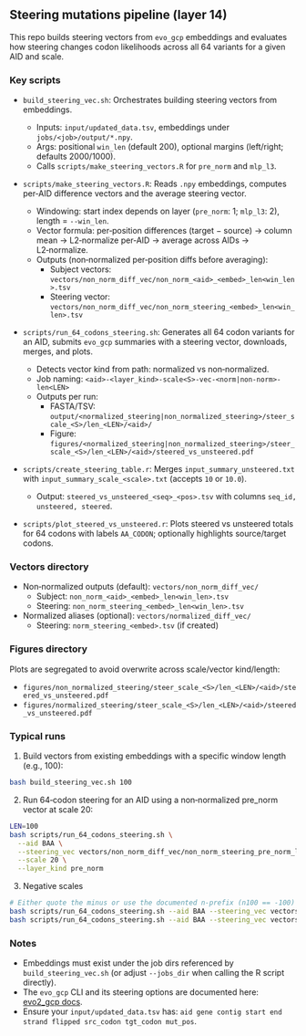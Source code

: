 ## Steering mutations pipeline (layer 14)

This repo builds steering vectors from `evo_gcp` embeddings and evaluates how steering changes codon likelihoods across all 64 variants for a given AID and scale.

### Key scripts

- `build_steering_vec.sh`: Orchestrates building steering vectors from embeddings.
  - Inputs: `input/updated_data.tsv`, embeddings under `jobs/<job>/output/*.npy`.
  - Args: positional `win_len` (default 200), optional margins (left/right; defaults 2000/1000).
  - Calls `scripts/make_steering_vectors.R` for `pre_norm` and `mlp_l3`.

- `scripts/make_steering_vectors.R`: Reads `.npy` embeddings, computes per‑AID difference vectors and the average steering vector.
  - Windowing: start index depends on layer (`pre_norm`: 1; `mlp_l3`: 2), length = `--win_len`.
  - Vector formula: per‑position differences (target − source) → column mean → L2‑normalize per‑AID → average across AIDs → L2‑normalize.
  - Outputs (non‑normalized per‑position diffs before averaging):
    - Subject vectors: `vectors/non_norm_diff_vec/non_norm_<aid>_<embed>_len<win_len>.tsv`
    - Steering vector: `vectors/non_norm_diff_vec/non_norm_steering_<embed>_len<win_len>.tsv`

- `scripts/run_64_codons_steering.sh`: Generates all 64 codon variants for an AID, submits `evo_gcp` summaries with a steering vector, downloads, merges, and plots.
  - Detects vector kind from path: normalized vs non‑normalized.
  - Job naming: `<aid>-<layer_kind>-scale<S>-vec-<norm|non-norm>-len<LEN>`
  - Outputs per run:
    - FASTA/TSV: `output/<normalized_steering|non_normalized_steering>/steer_scale_<S>/len_<LEN>/<aid>/`
    - Figure: `figures/<normalized_steering|non_normalized_steering>/steer_scale_<S>/len_<LEN>/<aid>/steered_vs_unsteered.pdf`

- `scripts/create_steering_table.r`: Merges `input_summary_unsteered.txt` with `input_summary_scale_<scale>.txt` (accepts `10` or `10.0`).
  - Output: `steered_vs_unsteered_<seq>_<pos>.tsv` with columns `seq_id, unsteered, steered`.

- `scripts/plot_steered_vs_unsteered.r`: Plots steered vs unsteered totals for 64 codons with labels `AA_CODON`; optionally highlights source/target codons.

### Vectors directory

- Non‑normalized outputs (default): `vectors/non_norm_diff_vec/`
  - Subject: `non_norm_<aid>_<embed>_len<win_len>.tsv`
  - Steering: `non_norm_steering_<embed>_len<win_len>.tsv`
- Normalized aliases (optional): `vectors/normalized_diff_vec/`
  - Steering: `norm_steering_<embed>.tsv` (if created)

### Figures directory

Plots are segregated to avoid overwrite across scale/vector kind/length:

- `figures/non_normalized_steering/steer_scale_<S>/len_<LEN>/<aid>/steered_vs_unsteered.pdf`
- `figures/normalized_steering/steer_scale_<S>/len_<LEN>/<aid>/steered_vs_unsteered.pdf`

### Typical runs

1) Build vectors from existing embeddings with a specific window length (e.g., 100):
```bash
bash build_steering_vec.sh 100
```

2) Run 64‑codon steering for an AID using a non‑normalized pre_norm vector at scale 20:
```bash
LEN=100
bash scripts/run_64_codons_steering.sh \
  --aid BAA \
  --steering_vec vectors/non_norm_diff_vec/non_norm_steering_pre_norm_len${LEN}.tsv \
  --scale 20 \
  --layer_kind pre_norm
```

3) Negative scales
```bash
# Either quote the minus or use the documented n-prefix (n100 == -100)
bash scripts/run_64_codons_steering.sh --aid BAA --steering_vec vectors/non_norm_diff_vec/non_norm_steering_pre_norm_len100.tsv --scale "-100" --layer_kind pre_norm
bash scripts/run_64_codons_steering.sh --aid BAA --steering_vec vectors/non_norm_diff_vec/non_norm_steering_pre_norm_len100.tsv --scale n100 --layer_kind pre_norm
```

### Notes

- Embeddings must exist under the job dirs referenced by `build_steering_vec.sh` (or adjust `--jobs_dir` when calling the R script directly).
- The `evo_gcp` CLI and its steering options are documented here: [evo2_gcp docs](https://github.com/eitanyaffe/evo2_gcp/tree/main).
- Ensure your `input/updated_data.tsv` has: `aid gene contig start end strand flipped src_codon tgt_codon mut_pos`.

